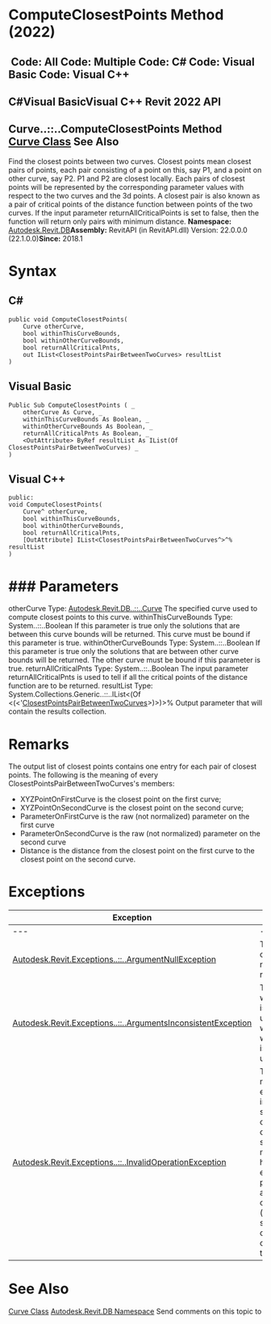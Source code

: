 # ComputeClosestPoints Method (2022)

﻿
 Code: All Code: Multiple Code: C# Code: Visual Basic Code: Visual C++   
---  
C#Visual BasicVisual C++
Revit 2022 API  
---  
Curve..::..ComputeClosestPoints Method   
[Curve Class](400cc9b6-9ff7-de85-6fd8-c20002209d25.md "Curve Class") See Also  
---  
Find the closest points between two curves. Closest points mean closest pairs of points, each pair consisting of a point on this, say P1, and a point on other curve, say P2. P1 and P2 are closest locally. Each pairs of closest points will be represented by the corresponding parameter values with respect to the two curves and the 3d points. A closest pair is also known as a pair of critical points of the distance function between points of the two curves. If the input parameter returnAllCriticalPoints is set to false, then the function will return only pairs with minimum distance. 
**Namespace:** [Autodesk.Revit.DB](87546ba7-461b-c646-cbb1-2cb8f5bff8b2.md "Autodesk.Revit.DB Namespace")**Assembly:** RevitAPI (in RevitAPI.dll) Version: 22.0.0.0 (22.1.0.0)**Since:** 2018.1 
# Syntax
C#  
---  
```text
public void ComputeClosestPoints(
	Curve otherCurve,
	bool withinThisCurveBounds,
	bool withinOtherCurveBounds,
	bool returnAllCriticalPnts,
	out IList<ClosestPointsPairBetweenTwoCurves> resultList
)
```
  
Visual Basic  
---  
```text
Public Sub ComputeClosestPoints ( _
	otherCurve As Curve, _
	withinThisCurveBounds As Boolean, _
	withinOtherCurveBounds As Boolean, _
	returnAllCriticalPnts As Boolean, _
	<OutAttribute> ByRef resultList As IList(Of ClosestPointsPairBetweenTwoCurves) _
)
```
  
Visual C++  
---  
```text
public:
void ComputeClosestPoints(
	Curve^ otherCurve, 
	bool withinThisCurveBounds, 
	bool withinOtherCurveBounds, 
	bool returnAllCriticalPnts, 
	[OutAttribute] IList<ClosestPointsPairBetweenTwoCurves^>^% resultList
)
```
  
# ### Parameters
otherCurve
    Type: [Autodesk.Revit.DB..::..Curve](400cc9b6-9ff7-de85-6fd8-c20002209d25.md "Curve Class") The specified curve used to compute closest points to this curve. 
withinThisCurveBounds
    Type: System..::..Boolean If this parameter is true only the solutions that are between this curve bounds will be returned. This curve must be bound if this parameter is true. 
withinOtherCurveBounds
    Type: System..::..Boolean If this parameter is true only the solutions that are between other curve bounds will be returned. The other curve must be bound if this parameter is true. 
returnAllCriticalPnts
    Type: System..::..Boolean The input parameter returnAllCriticalPnts is used to tell if all the critical points of the distance function are to be returned. 
resultList
    Type: System.Collections.Generic..::..IList<(Of <(<'[ClosestPointsPairBetweenTwoCurves](3af783ff-1aca-2c81-659d-edbaa72065d7.md "ClosestPointsPairBetweenTwoCurves Class")>)>)>% Output parameter that will contain the results collection. 
# Remarks
The output list of closest points contains one entry for each pair of closest points. The following is the meaning of every ClosestPointsPairBetweenTwoCurves's members: 
  * XYZPointOnFirstCurve is the closest point on the first curve;
  * XYZPointOnSecondCurve is the closest point on the second curve;
  * ParameterOnFirstCurve is the raw (not normalized) parameter on the first curve
  * ParameterOnSecondCurve is the raw (not normalized) parameter on the second curve
  * Distance is the distance from the closest point on the first curve to the closest point on the second curve.

# Exceptions
| Exception | Condition |
| --- | --- |
| --- | --- |
| [Autodesk.Revit.Exceptions..::..ArgumentNullException](631e1424-60f4-929b-4e52-dda9dcd26316.md "ArgumentNullException Class") | Thrown when otherCurve argument is null. Thrown when resultArray is null. |
| [Autodesk.Revit.Exceptions..::..ArgumentsInconsistentException](05972c68-fa6d-3a83-d720-ad84fbc4780f.md "ArgumentsInconsistentException Class") | Thrown when withinThisCurveBounds is true and this curve is unbounded. Thrown when withinOtherCurveBounds is true and other curve is unbounded. |
| [Autodesk.Revit.Exceptions..::..InvalidOperationException](9e715f03-3884-e539-4dd6-8d7545733adc.md "InvalidOperationException Class") | Thrown when the method failed. For example the problem has infinitely many solutions such as two parallel lines or two concentric circles, or in other singular cases that the method currently cannot handle, such as evaluating the closest points between a spline and a line, and the spline contains a flat segment (all points on the segment have zero curvature), and the closest points lie within that flat segment. |

# See Also
[Curve Class](400cc9b6-9ff7-de85-6fd8-c20002209d25.md "Curve Class")
[Autodesk.Revit.DB Namespace](87546ba7-461b-c646-cbb1-2cb8f5bff8b2.md "Autodesk.Revit.DB Namespace")
Send comments on this topic to 